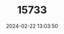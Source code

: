---
title: "15733"
category: "Ovis ammon"
draft: false
date: 2024-02-22 13:03:50
languages:
  English: ["Wild Sheep", "Argali"]
  Spanish; Castilian: ["Argali"]
  Mongolian: ["Argali Khony"]
  Russian: ["Arkhar; Архар"]
  French: ["Mouflon d'Asie", "Mouflon d'Eurasie", "Mouflon Vrai"]
  Hindi: ["Nyan"]
  Kirghiz; Kyrgyz: ["Архар"]
---